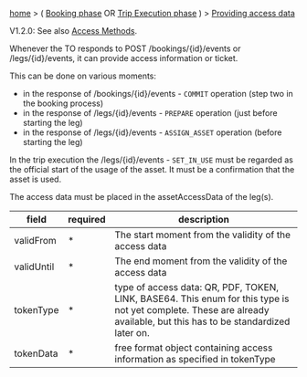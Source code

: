 [home](https://github.com/TOMP-WG/TOMP-API/wiki/) > ( [Booking phase](Booking-phase.md) OR [Trip Execution phase](Trip-execution-phase---start.md) ) > [Providing access data](Providing-access-data.md)  

V1.2.0: See also [Access Methods](Access-Methods.md).

Whenever the TO responds to POST /bookings/{id}/events or /legs/{id}/events, it can provide access information or ticket.  

This can be done on various moments:
* in the response of /bookings/{id}/events - `COMMIT` operation (step two in the booking process)
* in the response of /legs/{id}/events - `PREPARE` operation (just before starting the leg)
* in the response of /legs/{id}/events - `ASSIGN_ASSET` operation (before starting the leg)

In the trip execution the /legs/{id}/events - `SET_IN_USE` must be regarded as the official start of the usage of the asset. It must be a confirmation that the asset is used.

The access data must be placed in the assetAccessData of the leg(s).

| field | required | description |
| ----- | -------- | ----------- | 
| validFrom | * | The start moment from the validity of the access data | 
| validUntil | * | The end moment from the validity of the access data | 
| tokenType | * | type of access data: QR, PDF, TOKEN, LINK, BASE64. This enum for this type is not yet complete. These are already available, but this has to be standardized later on. |
| tokenData | * | free format object containing access information as specified in tokenType |
